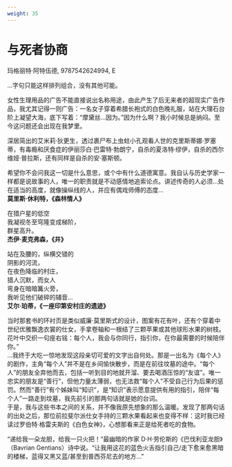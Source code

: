 ```yaml
---
weight: 35
---
```

# 与死者协商

玛格丽特·阿特伍德, 9787542624994, E

…字句只能这样排列组合，没有其他可能。

女性生理用品的广告不能直接说出名称用途，由此产生了后无来者的超现实广告作品，我尤其记得一则广告：一名女子穿着希腊长袍式的白色晚礼服，站在大理石台阶上凝望大海，底下写着：“摩黛丝…因为。”因为什么啊？我小时候总是纳闷。至今这问题还会出现在我梦里。

深居简出的艾米莉·狄更生，透过裹尸布上虫蛀小孔观看人世的克里斯蒂娜·罗塞蒂，有毒瘾和厌食症的伊丽莎白·巴雷特·勃朗宁，自杀的夏洛特·缪伊，自杀的西尔维娅·普拉斯，还有同样是自杀的安·塞斯顿。

希望你不会问我这一切是什么意思，或个中有什么道德寓意。我自认与历史学家一样都是说故事的人，唯一的职责就是不动感情地追索论点。讲述传奇的人必须…处在适当的高度，就像操纵线的人，并应有偶戏师傅的态度…  
**莫里斯·休利特，《森林情人》**

在猎户星的低空  
我凝视冬至穹隆变成梯阶，  
群星高升。  
**杰伊·麦克弗森，《井》**

站在及腰的，纵横交错的  
阴影的河流，  
在夜色降临的村庄，  
猎人沉默，而女人  
弯身在暗暗篝火旁，  
我听见他们破碎的辅音…  
**艾尔·珀蒂，《一座印第安村庄的遗迹》**

当时那套书的环衬页是类似威廉·莫里斯式的设计，图案有花有叶，还有个穿着中世纪优雅飘逸衣裳的仕女，手拿卷轴和一根结了三颗苹果或其他球形水果的树枝。花叶中交织一句座右铭：每个人，我会与你同行，指引你，在你最需要的时候陪伴你。”  
…我终于大吃一惊地发现这段亲切可爱的文字出自何处。那是一出名为《每个人》的剧作，主角“每个人”并不是在乡间愉快散步，而是在前往坟墓的途中。“每个人”的朋友全弃他而去，包括一听到目的地就开溜、要去喝酒压惊的“友谊”。唯一忠实的朋友是“善行”，但他力量太薄弱，也无法救“每个人”不受自己行为后果的惩罚。然而“善行”有个姊妹叫“知识”，是“知识”表示愿意提供有用的指引，陪伴“每个人”一路走到坟墓，我先前引的那两句话就是她的台词。  
于是，我与这些书本之间的关系，并不像我原先想象的那么温暖。发现了那两句话的出处之后，那位前拉斐尔派仕女手持的三颗水果看起来也变得不样：这时我已经读过罗伯特·格雷夫斯的《白色女神》，心想那看来正是给死者吃的食物。

“递给我一朵龙胆，给我一只火把！”最幽暗的作家 D·H·劳伦斯的《巴伐利亚龙胆》（Bavrian Gentians）诗中说。“让我用这花的蓝色火舌指引自己/走下愈来愈黑暗的楼梯，蓝得又黑又蓝/甚至到普西芬尼去的地方…”